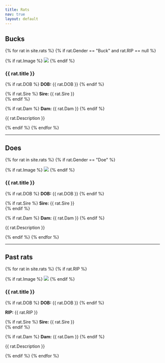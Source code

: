 ```yaml
---
title: Rats
nav: true
layout: default
---
```


<h2>Bucks</h2>

{% for rat in site.rats %}
{% if rat.Gender == "Buck" and rat.RIP == null %}

<div class="rat">


{% if rat.Image %}
<img src="{{ rat.Image }}" />
{% endif %}

<div>

<h3>{{ rat.title }}</h3>

{% if rat.DOB %}
<strong>DOB:</strong> {{ rat.DOB }}
{% endif %}

{% if rat.Sire %}
<strong>Sire:</strong> {{ rat.Sire }}<br />
{% endif %}

{% if rat.Dam %}
<strong>Dam:</strong> {{ rat.Dam }}
{% endif %}

<p>{{ rat.Description }}</p>

</div>

</div>

{% endif %}
{% endfor %}

<hr />

<h2>Does</h2>

{% for rat in site.rats %}
{% if rat.Gender == "Doe" %}

<div class="rat">


{% if rat.Image %}
<img src="{{ rat.Image }}" />
{% endif %}

<div>

<h3>{{ rat.title }}</h3>

{% if rat.DOB %}
<strong>DOB:</strong> {{ rat.DOB }}
{% endif %}

{% if rat.Sire %}
<strong>Sire:</strong> {{ rat.Sire }}<br />
{% endif %}

{% if rat.Dam %}
<strong>Dam:</strong> {{ rat.Dam }}
{% endif %}

<p>{{ rat.Description }}</p>

</div>

</div>

{% endif %}
{% endfor %}

<hr />

<h2>Past rats</h2>

{% for rat in site.rats %}
{% if rat.RIP %}

<div class="rat">


{% if rat.Image %}
<img src="{{ rat.Image }}" />
{% endif %}

<div>

<h3>{{ rat.title }}</h3>

{% if rat.DOB %}
<strong>DOB:</strong> {{ rat.DOB }}
{% endif %}

<strong>RIP:</strong> {{ rat.RIP }}<br />

{% if rat.Sire %}
<strong>Sire:</strong> {{ rat.Sire }}<br />
{% endif %}

{% if rat.Dam %}
<strong>Dam:</strong> {{ rat.Dam }}
{% endif %}

<p>{{ rat.Description }}</p>

</div>

</div>

{% endif %}
{% endfor %}
